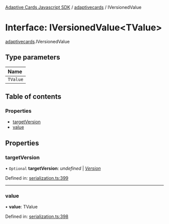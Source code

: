 [Adaptive Cards Javascript SDK](../README.md) / [adaptivecards](../modules/adaptivecards.md) / IVersionedValue

# Interface: IVersionedValue<TValue\>

[adaptivecards](../modules/adaptivecards.md).IVersionedValue

## Type parameters

Name |
:------ |
`TValue` |

## Table of contents

### Properties

- [targetVersion](adaptivecards.iversionedvalue.md#targetversion)
- [value](adaptivecards.iversionedvalue.md#value)

## Properties

### targetVersion

• `Optional` **targetVersion**: *undefined* \| [*Version*](../classes/serialization.version.md)

Defined in: [serialization.ts:399](https://github.com/microsoft/AdaptiveCards/blob/0938a1f10/source/nodejs/adaptivecards/src/serialization.ts#L399)

___

### value

• **value**: TValue

Defined in: [serialization.ts:398](https://github.com/microsoft/AdaptiveCards/blob/0938a1f10/source/nodejs/adaptivecards/src/serialization.ts#L398)
